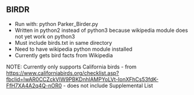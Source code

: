 ## BIRDR

- Run with: python Parker_Birder.py
- Written in python2 instead of python3 because wikipedia module does not yet work on python3
- Must include birds.txt in same directory
- Need to have wikipedia python module installed
- Currently gets bird facts from Wikipedia

NOTE: Currently only supports California birds - from https://www.californiabirds.org/checklist.asp?fbclid=IwAR0CCZckVlW9PBKDnhlAMPYoLVt-IonXFhCs53fdK-FfH7XA4A2q4Q-nOR0 - does not include Supplemental List
